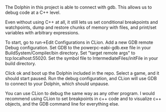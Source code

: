 The Dolphin in this project is able to connect with gdb.  This allows us to debug code at a C++ level.

Even without using C++ at all, it still lets us set conditional breakpoints and watchpoints, dump and restore chunks of memory with files, and print/set variables with arbitrary expressions.

To start, go to run->Edit Configurations in CLion.  Add a new GDB remote Debug configuration.
Set GDB to the powerpc-eabi-gdb.exe file in your BuildSystem/Compiler/bin directory.
Set "target remote args" to tcp:localhost:55020. 
Set the symbol file to IntermediateFiles/initFile in your build directory.

Click ok and boot up the Dolphin included in the repo.  Select a game, and it should start paused.
Run the debug configuration, and CLion will use GDB to connect to your Dolphin, which should unpause.

You can use CLion to debug the same way as any other program.
I would recommend using CLion to set breakpoints in c++ code and to visualize c++ objects, and the GDB command line for everything else.
